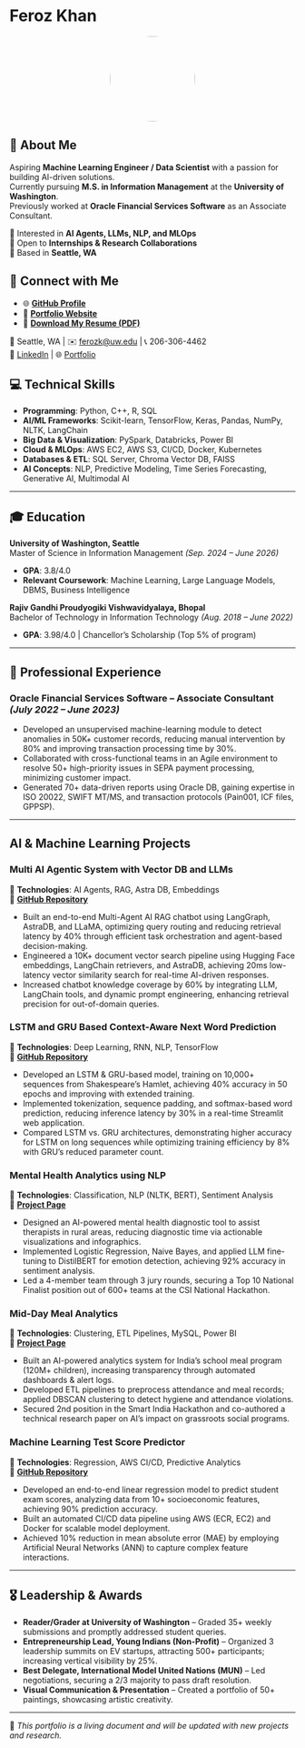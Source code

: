 # Feroz Khan

<p align="center">
  <img src="https://github.com/ferozk0333/profile-image.png" width="150" style="border-radius: 50%;">
</p>

## 👋 About Me
Aspiring **Machine Learning Engineer / Data Scientist** with a passion for building AI-driven solutions.  
Currently pursuing **M.S. in Information Management** at the **University of Washington**.  
Previously worked at **Oracle Financial Services Software** as an Associate Consultant.  

🔬 Interested in **AI Agents, LLMs, NLP, and MLOps**  
🎯 Open to **Internships & Research Collaborations**  
📍 Based in **Seattle, WA**  

## 🔗 Connect with Me
- 🌐 [**GitHub Profile**](https://github.com/ferozk0333)
- 💼 [**Portfolio Website**](https://ferozk0333.github.io/Portfolio-Website/)
- 📄 [**Download My Resume (PDF)**](https://drive.google.com/file/d/10qXTUYwb0QBoVxlVZSHVawDi_KVDq2Ay/view)  


📍 Seattle, WA | ✉️ ferozk@uw.edu | 📞 206-306-4462  
🔗 [LinkedIn](https://www.linkedin.com/in/ferozkhan2) | 🌐 [Portfolio](https://ferozk0333.github.io/Portfolio-Website/)  

## 💻 Technical Skills  
- **Programming**: Python, C++, R, SQL  
- **AI/ML Frameworks**: Scikit-learn, TensorFlow, Keras, Pandas, NumPy, NLTK, LangChain  
- **Big Data & Visualization**: PySpark, Databricks, Power BI  
- **Cloud & MLOps**: AWS EC2, AWS S3, CI/CD, Docker, Kubernetes  
- **Databases & ETL**: SQL Server, Chroma Vector DB, FAISS  
- **AI Concepts**: NLP, Predictive Modeling, Time Series Forecasting, Generative AI, Multimodal AI  

---

## 🎓 Education  
**University of Washington, Seattle**  
Master of Science in Information Management _(Sep. 2024 – June 2026)_  
- **GPA**: 3.8/4.0  
- **Relevant Coursework**: Machine Learning, Large Language Models, DBMS, Business Intelligence  

**Rajiv Gandhi Proudyogiki Vishwavidyalaya, Bhopal**  
Bachelor of Technology in Information Technology _(Aug. 2018 – June 2022)_  
- **GPA**: 3.98/4.0 | Chancellor’s Scholarship (Top 5% of program)  

---

## 💼 Professional Experience  
### **Oracle Financial Services Software** – Associate Consultant _(July 2022 – June 2023)_  
- Developed an unsupervised machine-learning module to detect anomalies in 50K+ customer records, reducing manual intervention by 80% and improving transaction processing time by 30%.
- Collaborated with cross-functional teams in an Agile environment to resolve 50+ high-priority issues in SEPA payment processing, minimizing customer impact.
- Generated 70+ data-driven reports using Oracle DB, gaining expertise in ISO 20022, SWIFT MT/MS, and transaction protocols (Pain001, ICF files, GPPSP).

---

## AI & Machine Learning Projects  
### **Multi AI Agentic System with Vector DB and LLMs**  
📌 **Technologies**: AI Agents, RAG, Astra DB, Embeddings  
🔗 **[GitHub Repository](https://github.com/ferozk0333/Multi-AI-Agentic-RAG-Chatbot-with-AstraDB-and-LLMs)**  
- Built an end-to-end Multi-Agent AI RAG chatbot using LangGraph, AstraDB, and LLaMA, optimizing query routing and reducing retrieval latency by 40% through efficient task orchestration and agent-based decision-making.
- Engineered a 10K+ document vector search pipeline using Hugging Face embeddings, LangChain retrievers, and AstraDB, achieving 20ms low-latency vector similarity search for real-time AI-driven responses.
- Increased chatbot knowledge coverage by 60% by integrating LLM, LangChain tools, and dynamic prompt engineering, enhancing retrieval precision for out-of-domain queries.

### **LSTM and GRU Based Context-Aware Next Word Prediction**  
📌 **Technologies**: Deep Learning, RNN, NLP, TensorFlow  
🔗 **[GitHub Repository](https://github.com/ferozk0333/Context-Aware-Next-Word-Prediction-Using-LSTM-and-GRU-Networks/tree/main)**  
- Developed an LSTM & GRU-based model, training on 10,000+ sequences from Shakespeare’s Hamlet, achieving 40% accuracy in 50 epochs and improving with extended training.
- Implemented tokenization, sequence padding, and softmax-based word prediction, reducing inference latency by 30% in a real-time Streamlit web application.
- Compared LSTM vs. GRU architectures, demonstrating higher accuracy for LSTM on long sequences while optimizing training efficiency by 8% with GRU’s reduced parameter count.

### **Mental Health Analytics using NLP**  
📌 **Technologies**: Classification, NLP (NLTK, BERT), Sentiment Analysis  
🔗 **[Project Page](https://ferozk0333.github.io/Portfolio-Website/project1.html)**  
- Designed an AI-powered mental health diagnostic tool to assist therapists in rural areas, reducing diagnostic time via actionable visualizations and infographics.
- Implemented Logistic Regression, Naive Bayes, and applied LLM fine-tuning to DistilBERT for emotion detection, achieving 92% accuracy in sentiment analysis.
- Led a 4-member team through 3 jury rounds, securing a Top 10 National Finalist position out of 600+ teams at the CSI National Hackathon.

### **Mid-Day Meal Analytics**  
📌 **Technologies**: Clustering, ETL Pipelines, MySQL, Power BI  
🔗 **[Project Page](https://ferozk0333.github.io/Portfolio-Website/project3.html)**  
- Built an AI-powered analytics system for India’s school meal program (120M+ children), increasing transparency through automated dashboards & alert logs.
- Developed ETL pipelines to preprocess attendance and meal records; applied DBSCAN clustering to detect hygiene and attendance violations.
- Secured 2nd position in the Smart India Hackathon and co-authored a technical research paper on AI’s impact on grassroots social programs.

### **Machine Learning Test Score Predictor**  
📌 **Technologies**: Regression, AWS CI/CD, Predictive Analytics  
🔗 **[GitHub Repository](https://github.com/ferozk0333/Machine_Learning_based_Test_Score_Predictor_with_AWS_CI-CD_Deployment)**  
- Developed an end-to-end linear regression model to predict student exam scores, analyzing data from 10+ socioeconomic features, achieving 90% prediction accuracy.
- Built an automated CI/CD data pipeline using AWS (ECR, EC2) and Docker for scalable model deployment.
- Achieved 10% reduction in mean absolute error (MAE) by employing Artificial Neural Networks (ANN) to capture complex feature interactions.

---

## 🎖 Leadership & Awards  
- **Reader/Grader at University of Washington** – Graded 35+ weekly submissions and promptly addressed student queries.
- **Entrepreneurship Lead, Young Indians (Non-Profit)** – Organized 3 leadership summits on EV startups, attracting 500+ participants; increasing vertical visibility by 25%.
- **Best Delegate, International Model United Nations (MUN)** – Led negotiations, securing a 2/3 majority to pass draft resolution.
- **Visual Communication & Presentation** – Created a portfolio of 50+ paintings, showcasing artistic creativity.

---

📌 _This portfolio is a living document and will be updated with new projects and research._
